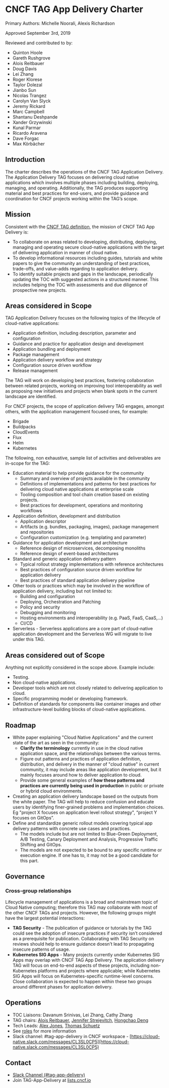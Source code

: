 # CNCF TAG App Delivery Charter

Primary Authors: Michelle Noorali, Alexis Richardson

Approved September 3rd, 2019

Reviewed and contributed to by:

* Quinton Hoole
* Gareth Rushgrove
* Alois Reitbauer
* Doug Davis
* Lei Zhang
* Roger Klorese
* Taylor Dolezal
* Jianbo Sun
* Nicolas Trangez
* Carolyn Van Slyck
* Jeremy Rickard
* Marc Campbell
* Shantanu Deshpande
* Xander Grzywinski
* Kunal Parmar
* Ricardo Aravena
* Dave Forgac
* Max Körbächer

## **Introduction**

The charter describes the operations of the CNCF TAG Application Delivery. The Application Delivery TAG focuses on delivering cloud native applications which involves multiple phases including building, deploying, managing, and operating. Additionally, the TAG produces supporting material and best practices for end-users, and provide guidance and coordination for CNCF projects working within the TAG’s scope.

## **Mission**

Consistent with the [CNCF TAG definition](https://github.com/cncf/toc/blob/main/tags/cncf-tags.md), the mission of CNCF TAG App Delivery is:

* To collaborate on areas related to developing, distributing, deploying, managing and operating secure cloud-native applications with the target of delivering application in manner of cloud native.
* To develop informational resources including guides, tutorials and white papers to give the community an understanding of best practices, trade-offs, and value-adds regarding to application delivery.
* To identify suitable projects and gaps in the landscape, periodically updating the TOC with suggested actions in a structured manner. This includes helping the TOC with assessments and due diligence of prospective new projects.

## **Areas considered in Scope**

TAG Application Delivery focuses on the following topics of the lifecycle of cloud-native applications:

* Application definition, including description, parameter and configuration
* Guidance and practice for application design and development
* Application bundling and deployment
* Package management
* Application delivery workflow and strategy
* Configuration source driven workflow
* Release management

The TAG will work on developing best practices, fostering collaboration between related projects, working on improving tool interoperability as well as proposing new initiatives and projects when blank spots in the current landscape are identified. 

For CNCF projects, the scope of application delivery TAG engages, amongst others, with the application management focused ones, for example:

* Brigade
* Buildpacks
* CloudEvents
* Flux
* Helm
* Kubernetes

The following, non exhaustive, sample list of activities and deliverables are in-scope for the TAG:

* Education material to help provide guidance for the community
    * Summary and overview of projects available in the community
    * Definitions of implementations and patterns for best practices for delivering cloud native applications at enterprise scale
    * Tooling composition and tool chain creation based on existing projects. 
    * Best practices for development, operations and monitoring workflows
* Application definition, development and distribution
    * Application descriptor
    * Artifacts (e.g. bundles, packaging, images), package management and repositories
    * Configuration customization (e.g. templating and parameter)
* Guidance for application development and architecture
    * Reference design of microservices, decomposing monoliths
    * Reference design of event-based architectures
* Standard and generic application delivery pattern
    * Typical rollout strategy implementations with reference architectures
    * Best practices of configuration source driven workflow for application delivery
    * Best practices of standard application delivery pipeline
* Other tools or practices which may be involved in the workflow of application delivery, including but not limited to:
    * Building and configuration
    * Deploying, Orchestration and Patching
    * Policy and security
    * Debugging and monitoring
    * Hosting environments and interoperability (e.g. PaaS, FaaS, CaaS,...)
    * CI/CD
* Serverless - Serverless applications are a core part of cloud-native application development and the Serverless WG will migrate to live under this TAG.

## **Areas considered out of Scope**

Anything not explicitly considered in the scope above. Example include:

* Testing.
* Non cloud-native applications. 
* Developer tools which are not closely related to delivering application to cloud.
* Specific programming model or developing framework.
* Definition of standards for components like container images and other infrastructure-level building blocks of cloud-native applications. 

## **Roadmap**

* White paper explaining "Cloud Native Applications" and the current state of the art as seen in the community:
    * **Clarify the terminology** currently in use in the cloud native application space, and the relationships between the various terms.
    * Figure out patterns and practices of application definition, distribution, and delivery in the manner of "cloud native" in current community, it may include areas like application development, but it mainly focuses around how to deliver application to cloud.
    * Provide some general examples of **how these patterns and practices are currently being used in production** in public or private or hybrid cloud environments.
* Creating an application delivery landscape based on the outputs from the white paper. The TAG will help to reduce confusion and educate users by identifying finer-grained problems and implementation choices. Eg "project X focuses on application level rollout strategy", “project Y focuses on GitOps”.
* Define and standardize generic rollout models covering typical app delivery patterns with concrete use cases and practices. 
    * The models include but are not limited to Blue-Green Deployment, A/B Testing, Canary Deployment and Analysis, Progressive Traffic Shifting and GitOps.
    * The models are not expected to be bound to any specific runtime or execution engine. If one has to, it may not be a good candidate for this part.

## **Governance**

### Cross-group relationships

Lifecycle management of applications is a broad and mainstream topic of Cloud Native computing; therefore this TAG may collaborate with most of the other CNCF TAGs and projects. However, the following groups might have the largest potential interactions:

* **TAG Security** - The publication of guidance or tutorials by the TAG could see the adoption of insecure practices if security isn’t considered as a prerequisite for publication. Collaborating with TAG Security on reviews should help to ensure guidance doesn’t lead to propagating insecure patterns of usage.
* **Kubernetes SIG Apps** - Many projects currently under Kubernetes SIG Apps may overlap with CNCF TAG App Delivery. The application delivery TAG will focus on end-to-end aspects of these projects, including non-Kubernetes platforms and projects where applicable; while Kubernetes SIG Apps will focus on Kubernetes-specific runtime-level concerns. Close collaboration is expected to happen within these two groups around different phases for application delivery.

## **Operations**

* TOC Liaisons: Davanum Srinivas, Lei Zhang, Cathy Zhang
* TAG chairs: [Alois Reitbauer](https://github.com/AloisReitbauer), [Jennifer Strejevitch](https://github.com/jenniferstrej), [Hongchao Deng](https://github.com/hongchaodeng)
* Tech Leads: [Alex Jones](https://github.com/AlexsJones), [Thomas Schuetz](https://github.com/thschue)
* See [roles](https://github.com/cncf/tag-security/blob/main/governance/roles.md#role-of-chairs) for more information
* Slack channel: #tag-app-delivery in CNCF workspace - [https://cloud-native.slack.com/messages/CL3SL0CP5](https://cloud-native.slack.com/messages/CL3SL0CP5) 

## **Contact**

* [Slack Channel (#tag-app-delivery)](https://cloud-native.slack.com/messages/CL3SL0CP5 )
* Join TAG-App-Delivery at [lists.cncf.io](http://lists.cncf.io)
